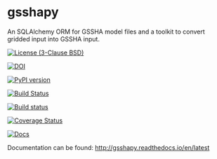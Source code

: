 # gsshapy
An SQLAlchemy ORM for GSSHA model files and a toolkit to convert gridded input into GSSHA input.

[![License (3-Clause BSD)](https://img.shields.io/badge/license-BSD%203--Clause-yellow.svg)](https://github.com/ci-water/gsshapy/blob/master/LICENSE)

[![DOI](https://zenodo.org/badge/26494532.svg)](https://zenodo.org/badge/latestdoi/26494532)

[![PyPI version](https://badge.fury.io/py/gsshapy.svg)](https://badge.fury.io/py/gsshapy)

[![Build Status](https://travis-ci.org/CI-WATER/gsshapy.svg)](https://travis-ci.org/CI-WATER/gsshapy)

[![Build status](https://ci.appveyor.com/api/projects/status/cjngdb82x2wu7ds2?svg=true)](https://ci.appveyor.com/project/snowman2/gsshapy)

[![Coverage Status](https://coveralls.io/repos/github/CI-WATER/gsshapy/badge.svg?branch=master)](https://coveralls.io/github/CI-WATER/gsshapy?branch=master)

[![Docs](https://readthedocs.org/projects/gsshapy/badge/?version=latest)](http://gsshapy.readthedocs.io/en/latest)

Documentation can be found: http://gsshapy.readthedocs.io/en/latest
